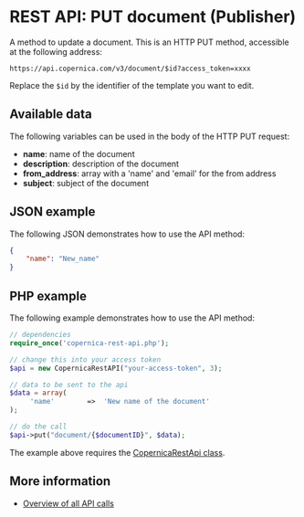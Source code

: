 # REST API: PUT document (Publisher)

A method to update a document. This is an HTTP PUT 
method, accessible at the following address:

`https://api.copernica.com/v3/document/$id?access_token=xxxx`

Replace the `$id` by the identifier of the template you want to edit.

## Available data

The following variables can be used in the body of the HTTP PUT request:

* **name**: name of the document 
* **description**: description of the document
* **from_address**: array with a 'name' and 'email' for the from address
* **subject**: subject of the document

## JSON example
The following JSON demonstrates how to use the API method:
```json
{
    "name": "New_name"
}
```

## PHP example

The following example demonstrates how to use the API method:

```php
// dependencies
require_once('copernica-rest-api.php');

// change this into your access token
$api = new CopernicaRestAPI("your-access-token", 3);

// data to be sent to the api
$data = array(
     'name'        =>  'New name of the document'
);

// do the call
$api->put("document/{$documentID}", $data);
```

The example above requires the [CopernicaRestApi class](rest-php).

## More information

- [Overview of all API calls](rest-api)
